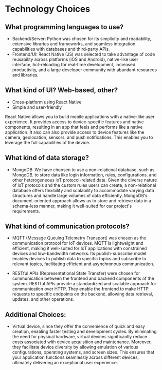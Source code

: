 # Technology Choices

## What programming languages to use?
* Backend/Server: Python was chosen for its simplicity and readability, extensive libraries and frameworks, and seamless integration capabilities with databases and third-party APIs.
* Frontend/UI: React Native (JS) was selected to take advantage of code reusability across platforms (iOS and Android), native-like user interface, hot-reloading for real-time development, increased productivity, and a large developer community with abundant resources and libraries.

## What kind of UI? Web-based, other?
* Cross-platform using React Native
* Simple and user-friendly

React Native allows you to build mobile applications with a native-like user experience. It provides access to device-specific features and native components, resulting in an app that feels and performs like a native application. It also can also provide access to device features like the camera, geolocation, sensors, and push notifications. This enables you to leverage the full capabilities of the device.

## What kind of data storage?
* MongoDB: We have choosen to use a non-relational database, such as MongoDB, to store data like login information, rules, configurations, and other heterogeneous IoT protocol-related data. Given the diverse nature of IoT protocols and the custom rules users can create, a non-relational database offers flexibility and scalability to accommodate varying data structures and handle large volumes of data efficiently. MongoDB's document-oriented approach allows us to store and retrieve data in a schema-less manner, making it well-suited for our project's requirements.

## What kind of communication protocols?
* MQTT (Message Queuing Telemetry Transport) was chosen as the communication protocol for IoT devices. MQTT is lightweight and efficient, making it well-suited for IoT applications with constrained devices and low-bandwidth networks. Its publish-subscribe model enables devices to publish data to specific topics and subscribe to relevant topics, facilitating efficient and asynchronous communication.

* RESTful APIs (Representational State Transfer) were chosen for communication between the frontend and backend components of the system. RESTful APIs provide a standardized and scalable approach for communication over HTTP. They enable the frontend to make HTTP requests to specific endpoints on the backend, allowing data retrieval, updates, and other operations.

## Additional Choices:
* Virtual device, since they offer the convenience of quick and easy creation, enabling faster testing and development cycles. By eliminating the need for physical hardware, virtual devices significantly reduce costs associated with device acquisition and maintenance. Moreover, they facilitate device diversity by allowing emulation of various configurations, operating systems, and screen sizes. This ensures that your application functions seamlessly across different devices, ultimately delivering an exceptional user experience.